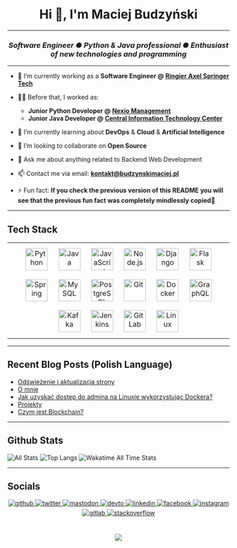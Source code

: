 # <div align="center">Hi 👋, I'm Maciej Budzyński</div>  
<hr/>


### <div align="center">*Software Engineer ● Python & Java professional ● Enthusiast of new technologies and programming*</div>  
<hr/>


-  🔭 I’m currently working as a **Software Engineer @ [Ringier Axel Springer Tech](https://tech.ringieraxelspringer.com/)**  
  

- 👨‍💼 Before that, I worked as:
  - **Junior Python Developer @ [Nexio Management](https://nexio.pl/)**
  - **Junior Java Developer @ [Central Information Technology Center](https://www.coi.gov.pl/)**


  
  

- 🌱 I’m currently learning about **DevOps** & **Cloud** & **Artificial Intelligence**  
  

- 👯 I’m looking to collaborate on **Open Source**  
  

- 💬 Ask me about anything related to Backend Web Development  
  

- 📫 Contact me via email: **kontakt@budzynskimaciej.pl**  
  

- ⚡ Fun fact: **If you check the previous version of this README you will see that the previous fun fact was completely mindlessly copied**🤫  
  

<hr/>


## Tech Stack  
<table><tr><td valign="top" width="100%">

<div align="center">  
<a href="https://www.python.org/" target="_blank"><img style="margin: 10px" src="https://profilinator.rishav.dev/skills-assets/python-original.svg" alt="Python" height="50" /></a>  
<a href="https://www.java.com/" target="_blank"><img style="margin: 10px" src="https://profilinator.rishav.dev/skills-assets/java-original-wordmark.svg" alt="Java" height="50" /></a>  
<a href="https://www.javascript.com/" target="_blank"><img style="margin: 10px" src="https://profilinator.rishav.dev/skills-assets/javascript-original.svg" alt="JavaScript" height="50" /></a>  
<a href="https://nodejs.org/" target="_blank"><img style="margin: 10px" src="https://profilinator.rishav.dev/skills-assets/nodejs-original-wordmark.svg" alt="Node.js" height="50" /></a>  
<a href="https://www.djangoproject.com/" target="_blank"><img style="margin: 10px" src="https://profilinator.rishav.dev/skills-assets/django-original.svg" alt="Django" height="50" /></a>  
<a href="https://flask.palletsprojects.com/" target="_blank"><img style="margin: 10px" src="https://profilinator.rishav.dev/skills-assets/flask.png" alt="Flask" height="50" /></a>  
<a href="https://docs.spring.io/spring-framework/docs/3.0.x/reference/expressions.html#:~:text=The%20Spring%20Expression%20Language%20(SpEL,and%20basic%20string%20templating%20functionality." target="_blank"><img style="margin: 10px" src="https://profilinator.rishav.dev/skills-assets/springio-icon.svg" alt="Spring" height="50" /></a>  
<a href="https://www.mysql.com/" target="_blank"><img style="margin: 10px" src="https://profilinator.rishav.dev/skills-assets/mysql-original-wordmark.svg" alt="MySQL" height="50" /></a>  
<a href="https://www.postgresql.org/" target="_blank"><img style="margin: 10px" src="https://profilinator.rishav.dev/skills-assets/postgresql-original-wordmark.svg" alt="PostgreSQL" height="50" /></a>  
<a href="https://github.com/" target="_blank"><img style="margin: 10px" src="https://profilinator.rishav.dev/skills-assets/git-scm-icon.svg" alt="Git" height="50" /></a>  
<a href="https://www.docker.com/" target="_blank"><img style="margin: 10px" src="https://profilinator.rishav.dev/skills-assets/docker-original-wordmark.svg" alt="Docker" height="50" /></a>  
<a href="https://graphql.org/" target="_blank"><img style="margin: 10px" src="https://profilinator.rishav.dev/skills-assets/graphql.png" alt="GraphQL" height="50" /></a>  
<a href="https://kafka.apache.org/" target="_blank"><img style="margin: 10px" src="https://profilinator.rishav.dev/skills-assets/apache_kafka-icon.svg" alt="Kafka" height="50" /></a>  
<a href="https://www.jenkins.io/" target="_blank"><img style="margin: 10px" src="https://profilinator.rishav.dev/skills-assets/jenkins-icon.svg" alt="Jenkins" height="50" /></a>  
<a href="https://about.gitlab.com/" target="_blank"><img style="margin: 10px" src="https://profilinator.rishav.dev/skills-assets/gitlab.svg" alt="GitLab" height="50" /></a>  
<a href="https://www.linux.org/" target="_blank"><img style="margin: 10px" src="https://profilinator.rishav.dev/skills-assets/linux-original.svg" alt="Linux" height="50" /></a>  
</div>
</td></tr></table>  

<hr/>

<!--- TODO 
## Projects:
### Main:
- UnderConstruction
### Proof of Concept:
- UnderConstruction
### Rectuitment tasks:
- UnderConstruction
<hr/>
--->


## Recent Blog Posts (Polish Language) 
<!-- BLOG-POST-LIST:START -->
- [Odświeżenie i aktualizacja strony](https://blog.budzynskimaciej.pl/post/site-update-and-changes/)
- [O mnie](https://blog.budzynskimaciej.pl/about/)
- [Jak uzyskać dostęp do admina na Linuxie wykorzystując Dockera?](https://blog.budzynskimaciej.pl/post/docker-sudo-tricks/)
- [Projekty](https://blog.budzynskimaciej.pl/projects/)
- [Czym jest Blockchain?](https://blog.budzynskimaciej.pl/post/blockchain-p1/)
<!-- BLOG-POST-LIST:END -->  

<hr/>


## Github Stats  
![All Stats](https://github-readme-stats.vercel.app/api?username=BudzynskiMaciej&show_icons=true&include_all_commits=true&count_private=true&custom_title=BudzynskiMaciej%20-%20Github%20Stats)
![Top Langs](https://github-readme-stats.vercel.app/api/top-langs/?username=BudzynskiMaciej&layout=compact)
![Wakatime All Time Stats](https://github-readme-stats.vercel.app/api/wakatime?username=BudzynskiMaciej&layout=compact&custom_title=Wakatime%20-%20All%20Time%20Stats)
 
<hr/>


## Socials  
<div align="center">
<a href="https://github.com/BudzynskiMaciej" target="_blank">
<img src=https://img.shields.io/badge/github-%2324292e.svg?&style=for-the-badge&logo=github&logoColor=white alt=github style="margin-bottom: 5px;" />
</a>
<a href="https://twitter.com/BudzynskiMaciek" target="_blank">
<img src=https://img.shields.io/badge/twitter-%2300acee.svg?&style=for-the-badge&logo=twitter&logoColor=white alt=twitter style="margin-bottom: 5px;" />
</a>
<a href="https://mastodon.social/@BudzynskiMaciej" target="_blank" rel="me">
<img src=https://img.shields.io/badge/mastodon-349eeb.svg?&style=for-the-badge&logo=mastodon&logoColor=white alt=mastodon style="margin-bottom: 5px;" />
</a>
<a href="https://dev.to/BudzynskiMaciej" target="_blank">
<img src=https://img.shields.io/badge/dev.to-%2308090A.svg?&style=for-the-badge&logo=dev.to&logoColor=white alt=devto style="margin-bottom: 5px;" />
</a>
<a href="https://linkedin.com/in/BudzynskiMaciej" target="_blank">
<img src=https://img.shields.io/badge/linkedin-%231E77B5.svg?&style=for-the-badge&logo=linkedin&logoColor=white alt=linkedin style="margin-bottom: 5px;" />
</a>
<a href="https://www.facebook.com/maciej.budzynski1" target="_blank">
<img src=https://img.shields.io/badge/facebook-%232E87FB.svg?&style=for-the-badge&logo=facebook&logoColor=white alt=facebook style="margin-bottom: 5px;" />
</a>
<a href="https://instagram.com/budzynski_maciej" target="_blank">
<img src=https://img.shields.io/badge/instagram-%23000000.svg?&style=for-the-badge&logo=instagram&logoColor=white alt=instagram style="margin-bottom: 5px;" />
</a>
<a href="https://gitlab.com/BudzynskiMaciej" target="_blank">
<img src=https://img.shields.io/badge/gitlab-330F63.svg?&style=for-the-badge&logo=gitlab&logoColor=white alt=gitlab style="margin-bottom: 5px;" />
</a>
<a href="https://stackoverflow.com/users/6785124/maciej-budzyński" target="_blank">
<img src=https://img.shields.io/badge/stackoverflow-%23F28032.svg?&style=for-the-badge&logo=stackoverflow&logoColor=white alt=stackoverflow style="margin-bottom: 5px;" />
</a>  
</div>  
  

<br/>  
 

<br/>  

<div align="center">
<img src="https://komarev.com/ghpvc/?username=BudzynskiMaciej&&style=flat-square" align="center" />
</div>  
  

<br/>  

  

<br/>  


<br />
